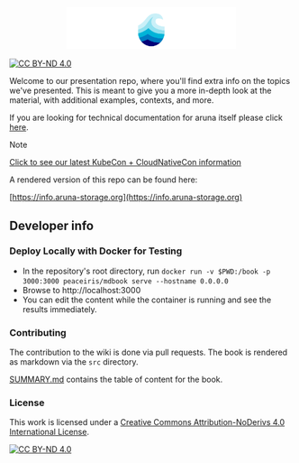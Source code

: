 <p align=center>
<img width=300 src="./assets/aruna_white_font.png" alt="Aruna logo">
</p>

[![CC BY-ND 4.0][cc-by-nd-shield]][cc-by-nd]

Welcome to our presentation repo, where you'll find extra info on the topics we've presented. This is meant to give you a more in-depth look at the material, with additional examples, contexts, and more.

If you are looking for technical documentation for aruna itself please click [here](https://arunastorage.github.io/documentation/v2.0.x/).


> [!NOTE]
> [Click to see our latest KubeCon + CloudNativeCon information](./src/k8s_mortality.md)

A rendered version of this repo can be found here: 

[https://info.aruna-storage.org](https://info.aruna-storage.org)

## Developer info

### Deploy Locally with Docker for Testing

* In the repository's root directory, run `docker run -v $PWD:/book -p 3000:3000 peaceiris/mdbook serve --hostname 0.0.0.0`
* Browse to http://localhost:3000
* You can edit the content while the container is running and see the results immediately.


### Contributing

The contribution to the wiki is done via pull requests. The book is rendered as markdown via the `src` directory.

[SUMMARY.md](./src/SUMMARY.md) contains the table of content for the book.

### License

This work is licensed under a
[Creative Commons Attribution-NoDerivs 4.0 International License][cc-by-nd].

[![CC BY-ND 4.0][cc-by-nd-image]][cc-by-nd]

[cc-by-nd]: https://creativecommons.org/licenses/by-nd/4.0/
[cc-by-nd-image]: https://licensebuttons.net/l/by-nd/4.0/88x31.png
[cc-by-nd-shield]: https://img.shields.io/badge/License-CC%20BY--ND%204.0-lightgrey.svg
